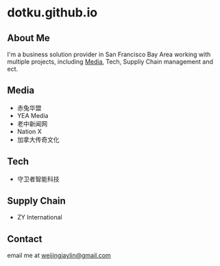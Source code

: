 # dotku.github.io

## About Me

I'm a business solution provider in San Francisco Bay Area working with multiple projects, 
including [Media](/marketing), Tech, Suppliy Chain management and ect.

## Media

* 赤兔华盟
* YEA Media
* 老中新闻网
* Nation X
* 加拿大传奇文化

## Tech

* 守卫者智能科技

## Supply Chain

* ZY International

## Contact

email me at [weijingjaylin@gmail.com](mailto:weijingjaylin@gmail.com)

